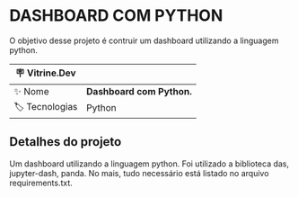 # DASHBOARD COM PYTHON

O objetivo desse projeto é contruir um dashboard utilizando a linguagem python.

| :placard: Vitrine.Dev |     |
| -------------  | --- |
| :sparkles: Nome        | **Dashboard com Python.** 
| :label: Tecnologias | Python

## Detalhes do projeto

Um dashboard utilizando a linguagem python. Foi utilizado a biblioteca das, jupyter-dash, panda. No mais, tudo necessário está listado no arquivo requirements.txt.
